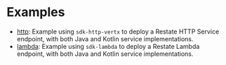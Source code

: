 # Examples

- [http](http): Example using `sdk-http-vertx` to deploy a Restate HTTP Service endpoint, with both Java and Kotlin service implementations.
- [lambda](lambda): Example using `sdk-lambda` to deploy a Restate Lambda endpoint, with both Java and Kotlin service implementations.
